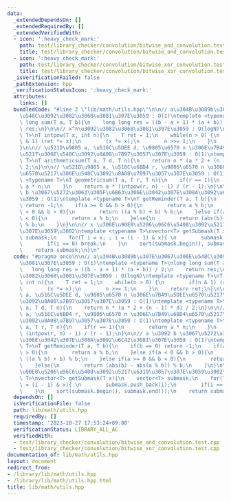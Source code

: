 ```yaml
---
data:
  _extendedDependsOn: []
  _extendedRequiredBy: []
  _extendedVerifiedWith:
  - icon: ':heavy_check_mark:'
    path: test/library_checker/convolution/bitwise_and_convolution.test.cpp
    title: test/library_checker/convolution/bitwise_and_convolution.test.cpp
  - icon: ':heavy_check_mark:'
    path: test/library_checker/convolution/bitwise_xor_convolution.test.cpp
    title: test/library_checker/convolution/bitwise_xor_convolution.test.cpp
  _isVerificationFailed: false
  _pathExtension: hpp
  _verificationStatusIcon: ':heavy_check_mark:'
  attributes:
    links: []
  bundledCode: "#line 2 \"lib/math/utils.hpp\"\n\n// a\u304B\u3089b\u307E\u3067\u306E\
    \u548C\u3092\u3082\u3068\u3081\u307E\u3059 : O(1)\ntemplate <typename T>\nlong\
    \ long sum(T a, T b){\n    long long res = ((b - a + 1) * (a + b)) / 2;\n    return\
    \ res;\n}\n\n// x^n\u3092\u3082\u3068\u3081\u307E\u3059 : O(logN)\ntemplate <typename\
    \ T>\nT intpow(T x, int n){\n    T ret = 1;\n    while(n > 0) {\n        if(n\
    \ & 1) (ret *= x);\n        (x *= x);\n        n >>= 1;\n    }\n    return ret;\n\
    }\n\n// \u521D\u9805 a, \u516C\u5DEE d, \u9805\u6570 n \u306E\u7B49\u5DEE\u6570\
    \u5217\u306E\u548C\u3092\u8A08\u7B97\u3057\u307E\u3059 : O(1)\ntemplate <typename\
    \ T>\nT arithmeticsum(T a, T d, T n){\n    return n * (a * 2 + (n - 1) * d) /\
    \ 2;\n}\n\n// \u521D\u9805 a, \u516C\u6BD4 r, \u9805\u6570 n \u306E\u7B49\u6BD4\
    \u6570\u5217\u306E\u548C\u3092\u8A08\u7B97\u3057\u307E\u3059 : O(1)\ntemplate\
    \ <typename T>\nT geometricsum(T a, T r, T n){\n    if(r == 1){\n        return\
    \ a * n;\n    }\n    return a * (intpow(r, n) - 1) / (r - 1);\n}\n\n// a \u3092\
    \ b \u3067\u5272\u3063\u305F\u6B63\u306E\u3042\u307E\u308A\u3092\u6C42\u3081\u307E\
    \u3059 : O(1)\ntemplate <typename T>\nT getReminder(T a, T b){\n    if(b == 0)\
    \ return -1;\n    if(a >= 0 && b > 0){\n        return a % b;\n    }else if(a\
    \ < 0 && b > 0){\n        return ((a % b) + b) % b;\n    }else if(a >= 0 && b\
    \ < 0){\n        return a % b;\n    }else{\n        return (abs(b) - abs(a % b))\
    \ % b;\n    }\n}\n\n// x \u306E\u90E8\u5206\u96C6\u5408\u3092\u5217\u6319\u3057\
    \u307E\u3059\u3002\ntemplate <typename T>\nvector<T> getSubmask(T x){\n    vector<T>\
    \ submask;\n    for(T i = x; ; i = (i - 1) & x){ \n        submask.push_back(i);\n\
    \        if(i == 0) break;\n    }\n    sort(submask.begin(), submask.end());\n\
    \    return submask;\n}\n"
  code: "#pragma once\n\n// a\u304B\u3089b\u307E\u3067\u306E\u548C\u3092\u3082\u3068\
    \u3081\u307E\u3059 : O(1)\ntemplate <typename T>\nlong long sum(T a, T b){\n \
    \   long long res = ((b - a + 1) * (a + b)) / 2;\n    return res;\n}\n\n// x^n\u3092\
    \u3082\u3068\u3081\u307E\u3059 : O(logN)\ntemplate <typename T>\nT intpow(T x,\
    \ int n){\n    T ret = 1;\n    while(n > 0) {\n        if(n & 1) (ret *= x);\n\
    \        (x *= x);\n        n >>= 1;\n    }\n    return ret;\n}\n\n// \u521D\u9805\
    \ a, \u516C\u5DEE d, \u9805\u6570 n \u306E\u7B49\u5DEE\u6570\u5217\u306E\u548C\
    \u3092\u8A08\u7B97\u3057\u307E\u3059 : O(1)\ntemplate <typename T>\nT arithmeticsum(T\
    \ a, T d, T n){\n    return n * (a * 2 + (n - 1) * d) / 2;\n}\n\n// \u521D\u9805\
    \ a, \u516C\u6BD4 r, \u9805\u6570 n \u306E\u7B49\u6BD4\u6570\u5217\u306E\u548C\
    \u3092\u8A08\u7B97\u3057\u307E\u3059 : O(1)\ntemplate <typename T>\nT geometricsum(T\
    \ a, T r, T n){\n    if(r == 1){\n        return a * n;\n    }\n    return a *\
    \ (intpow(r, n) - 1) / (r - 1);\n}\n\n// a \u3092 b \u3067\u5272\u3063\u305F\u6B63\
    \u306E\u3042\u307E\u308A\u3092\u6C42\u3081\u307E\u3059 : O(1)\ntemplate <typename\
    \ T>\nT getReminder(T a, T b){\n    if(b == 0) return -1;\n    if(a >= 0 && b\
    \ > 0){\n        return a % b;\n    }else if(a < 0 && b > 0){\n        return\
    \ ((a % b) + b) % b;\n    }else if(a >= 0 && b < 0){\n        return a % b;\n\
    \    }else{\n        return (abs(b) - abs(a % b)) % b;\n    }\n}\n\n// x \u306E\
    \u90E8\u5206\u96C6\u5408\u3092\u5217\u6319\u3057\u307E\u3059\u3002\ntemplate <typename\
    \ T>\nvector<T> getSubmask(T x){\n    vector<T> submask;\n    for(T i = x; ; i\
    \ = (i - 1) & x){ \n        submask.push_back(i);\n        if(i == 0) break;\n\
    \    }\n    sort(submask.begin(), submask.end());\n    return submask;\n}"
  dependsOn: []
  isVerificationFile: false
  path: lib/math/utils.hpp
  requiredBy: []
  timestamp: '2023-10-27 17:53:24+09:00'
  verificationStatus: LIBRARY_ALL_AC
  verifiedWith:
  - test/library_checker/convolution/bitwise_and_convolution.test.cpp
  - test/library_checker/convolution/bitwise_xor_convolution.test.cpp
documentation_of: lib/math/utils.hpp
layout: document
redirect_from:
- /library/lib/math/utils.hpp
- /library/lib/math/utils.hpp.html
title: lib/math/utils.hpp
---
```

